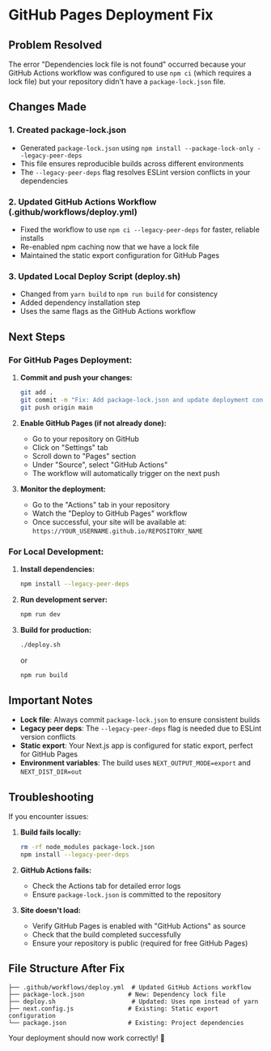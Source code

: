# GitHub Pages Deployment Fix

## Problem Resolved

The error "Dependencies lock file is not found" occurred because your GitHub Actions workflow was configured to use `npm ci` (which requires a lock file) but your repository didn't have a `package-lock.json` file.

## Changes Made

### 1. Created package-lock.json
- Generated `package-lock.json` using `npm install --package-lock-only --legacy-peer-deps`
- This file ensures reproducible builds across different environments
- The `--legacy-peer-deps` flag resolves ESLint version conflicts in your dependencies

### 2. Updated GitHub Actions Workflow (.github/workflows/deploy.yml)
- Fixed the workflow to use `npm ci --legacy-peer-deps` for faster, reliable installs
- Re-enabled npm caching now that we have a lock file
- Maintained the static export configuration for GitHub Pages

### 3. Updated Local Deploy Script (deploy.sh)
- Changed from `yarn build` to `npm run build` for consistency
- Added dependency installation step
- Uses the same flags as the GitHub Actions workflow

## Next Steps

### For GitHub Pages Deployment:

1. **Commit and push your changes:**
   ```bash
   git add .
   git commit -m "Fix: Add package-lock.json and update deployment configuration"
   git push origin main
   ```

2. **Enable GitHub Pages (if not already done):**
   - Go to your repository on GitHub
   - Click on "Settings" tab
   - Scroll down to "Pages" section
   - Under "Source", select "GitHub Actions"
   - The workflow will automatically trigger on the next push

3. **Monitor the deployment:**
   - Go to the "Actions" tab in your repository
   - Watch the "Deploy to GitHub Pages" workflow
   - Once successful, your site will be available at: `https://YOUR_USERNAME.github.io/REPOSITORY_NAME`

### For Local Development:

1. **Install dependencies:**
   ```bash
   npm install --legacy-peer-deps
   ```

2. **Run development server:**
   ```bash
   npm run dev
   ```

3. **Build for production:**
   ```bash
   ./deploy.sh
   ```
   or
   ```bash
   npm run build
   ```

## Important Notes

- **Lock file**: Always commit `package-lock.json` to ensure consistent builds
- **Legacy peer deps**: The `--legacy-peer-deps` flag is needed due to ESLint version conflicts
- **Static export**: Your Next.js app is configured for static export, perfect for GitHub Pages
- **Environment variables**: The build uses `NEXT_OUTPUT_MODE=export` and `NEXT_DIST_DIR=out`

## Troubleshooting

If you encounter issues:

1. **Build fails locally:**
   ```bash
   rm -rf node_modules package-lock.json
   npm install --legacy-peer-deps
   ```

2. **GitHub Actions fails:**
   - Check the Actions tab for detailed error logs
   - Ensure `package-lock.json` is committed to the repository

3. **Site doesn't load:**
   - Verify GitHub Pages is enabled with "GitHub Actions" as source
   - Check that the build completed successfully
   - Ensure your repository is public (required for free GitHub Pages)

## File Structure After Fix

```
├── .github/workflows/deploy.yml  # Updated GitHub Actions workflow
├── package-lock.json            # New: Dependency lock file
├── deploy.sh                     # Updated: Uses npm instead of yarn
├── next.config.js               # Existing: Static export configuration
└── package.json                 # Existing: Project dependencies
```

Your deployment should now work correctly! 🚀